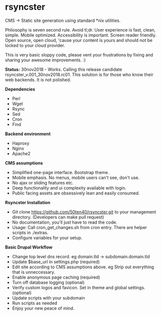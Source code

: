 # rsyncster
CMS -> Static site generation using standard \*nix utilities.

Philosophy is seven second rule. Avoid tl;dr. User experience is fast, clean, simple. Mobile optimized. Accessibility is important. Screen reader friendly. Open source, open cloud, 'cause your content is yours and should not be locked to your cloud provider.

This is very basic sloppy code, please vent your frustrations by fixing and sharing your awesome improvements. :)

__Status:__ 30nov2018 - Works. Calling this release candidate rsyncster_v.001_30nov2018.rc01. This solution is for those who know their web backends. It is not polished.


__Dependencies__
* Perl
* Wget
* Rsync
* Sed
* Cron
* Find

__Backend environment__
* Haproxy
* Nginx
* Apache2

__CMS assumptions__
* Simplified one-page interface. Bootstrap theme.
* Mobile emphasis. No menus, mobile users can't see, don't use.
* No ajax or sliding features etc.
* Deep functionality and ui complexity available with login.
* Public facing assets are obsessively lean and easily consumed.

__Rsyncster Installation__
* Git clone https://github.com/50ten40/rsyncster.git to your management directory. (Developers can make pull request)
* No documentation, you'll just have to read the code.
* Usage: Call cron_get_changes.sh from cron entry. There are helper scripts in ./extras.
* Configure variables for your setup.

__Basic Drupal Workflow__
* Change top level dns record. eg domain.tld -> subdomain.domain.tld
* Update $base_url in settings.php (required)
* Edit site according to CMS assumptions above. eg Strip out everything that is unneccessary.
* Enable anonymous page caching (required)
* Turn off database logging (optional)
* Verify custom logos and favicon. Set in theme and global settings.(optional)
* Update scripts with your subdomain
* Run scripts as needed
* Enjoy your new peace of mind.
